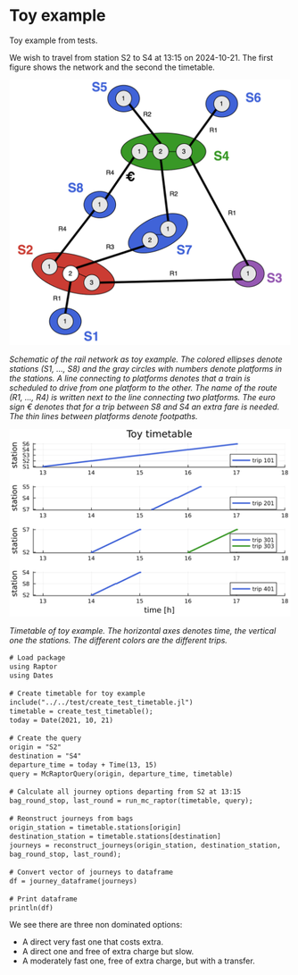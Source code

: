 # Toy example

Toy example from tests.

We wish to travel from station S2 to S4 at 13:15 on 2024-10-21. 
The first figure shows the network and the second the timetable.

![Toy_example](./toy_example.drawio.svg)

*Schematic of the rail network as toy example. The colored ellipses denote stations (S1, ..., S8) and the gray circles with numbers denote platforms in the stations. 
A line connecting to platforms denotes that a train is scheduled to drive from one platform to the other. 
The name of the route (R1, ..., R4) is written next to the line connecting two platforms. 
The euro sign € denotes that for a trip between S8 and S4 an extra fare is needed. 
The thin lines between platforms denote footpaths.*

![Toy_example](./toytimetable.svg)

*Timetable of toy example. The horizontal axes denotes time, the vertical one the stations. The different colors are the different trips.*

```@example
# Load package
using Raptor
using Dates

# Create timetable for toy example
include("../../test/create_test_timetable.jl")
timetable = create_test_timetable();
today = Date(2021, 10, 21)

# Create the query
origin = "S2"
destination = "S4"
departure_time = today + Time(13, 15)
query = McRaptorQuery(origin, departure_time, timetable)

# Calculate all journey options departing from S2 at 13:15
bag_round_stop, last_round = run_mc_raptor(timetable, query);

# Reonstruct journeys from bags
origin_station = timetable.stations[origin]
destination_station = timetable.stations[destination]
journeys = reconstruct_journeys(origin_station, destination_station, bag_round_stop, last_round);

# Convert vector of journeys to dataframe
df = journey_dataframe(journeys)

# Print dataframe
println(df)
```

We see there are three non dominated options:
- A direct very fast one that costs extra.
- A direct one and free of extra charge but slow.
- A moderately fast one, free of extra charge, but with a transfer.
